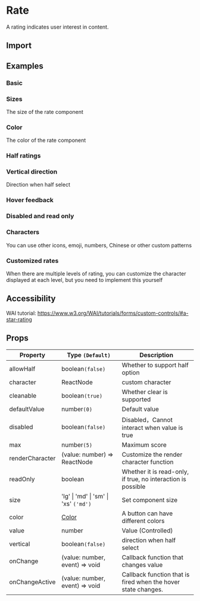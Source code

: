 # Rate

A rating indicates user interest in content.

## Import

<!--{include:<import-guide>}-->

## Examples

### Basic

<!--{include:`basic.md`}}-->

### Sizes

The size of the rate component

<!--{include:`size.md`}}-->

### Color

The color of the rate component

<!--{include:`color.md`}}-->

### Half ratings

<!--{include:`half-select.md`}}-->

### Vertical direction

Direction when half select

<!--{include:`vertical.md`}}-->

### Hover feedback

<!--{include:`hover.md`}}-->

### Disabled and read only

<!--{include:`disabled.md`}}-->

### Characters

You can use other icons, emoji, numbers, Chinese or other custom patterns

<!--{include:`character.md`}}-->

### Customized rates

When there are multiple levels of rating, you can customize the character displayed at each level, but you need to implement this yourself

<!--{include:`custom-character.md`}}-->

## Accessibility

WAI tutorial: https://www.w3.org/WAI/tutorials/forms/custom-controls/#a-star-rating

## Props

| Property        | Type `(Default)`                                  | Description                                                   |
| --------------- | ------------------------------------------------- | ------------------------------------------------------------- |
| allowHalf       | boolean`(false)`                                  | Whether to support half option                                |
| character       | ReactNode                                         | custom character                                              |
| cleanable       | boolean`(true)`                                   | Whether clear is supported                                    |
| defaultValue    | number`(0)`                                       | Default value                                                 |
| disabled        | boolean`(false)`                                  | Disabled，Cannot interact when value is true                  |
| max             | number`(5)`                                       | Maximum score                                                 |
| renderCharacter | (value: number) => ReactNode                      | Customize the render character function                       |
| readOnly        | boolean                                           | Whether it is read-only, if true, no interaction is possible  |
| size            | 'lg' &#124; 'md' &#124; 'sm' &#124; 'xs' `('md')` | Set component size                                            |
| color           | [Color](#code-ts-color-code)                      | A button can have different colors                            |
| value           | number                                            | Value (Controlled)                                            |
| vertical        | boolean`(false)`                                  | direction when half select                                    |
| onChange        | (value: number, event) => void                    | Callback function that changes value                          |
| onChangeActive  | (value: number, event) => void                    | Callback function that is fired when the hover state changes. |

<!--{include:(_common/types/color.md)}-->
